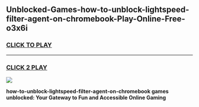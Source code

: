 
## Unblocked-Games-how-to-unblock-lightspeed-filter-agent-on-chromebook-Play-Online-Free-o3x6i
<h3>
<a href="https://premium76.site?title=how-to-unblock-lightspeed-filter-agent-on-chromebook&ref=26A">CLICK TO PLAY</a></h3>
<hr>

<h3>
<a href="https://premium76.site?title=how-to-unblock-lightspeed-filter-agent-on-chromebook&ref=26A">CLICK 2 PLAY</a>
  
</h3>

<a href="https://premium76.site?title=how-to-unblock-lightspeed-filter-agent-on-chromebook&ref=26A"><img src="https://clearcache.store/games.png"></a>


**how-to-unblock-lightspeed-filter-agent-on-chromebook games unblocked: Your Gateway to Fun and Accessible Online Gaming**
